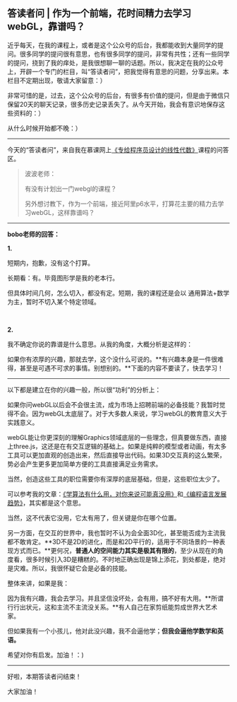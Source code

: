 ## 答读者问 | 作为一个前端，花时间精力去学习webGL，靠谱吗？

近乎每天，在我的课程上，或者是这个公众号的后台，我都能收到大量同学的提问。很多同学的提问很有意思，也有很多同学的提问，非常有共性；还有一些同学的提问，挠到了我的痒处，是我很想聊一聊的话题。所以，我决定在我的公众号上，开辟一个专门的栏目，叫“答读者问”，把我觉得有意思的问题，分享出来。本栏目不定期出现，敬请大家留意：）

非常可惜的是，过去，这个公众号的后台，有很多有价值的提问，但是由于微信只保留20天的聊天记录，很多历史记录丢失了。从今天开始，我会有意识地保存这些资料的：）

从什么时候开始都不晚：）

---

今天的“答读者问”，来自我在慕课网上[《专给程序员设计的线性代数》](https://coding.imooc.com/class/260.html)课程的问答区。

> 波波老师：
> 
> 有没有计划出一门webgl的课程？
>
> 另外想讨教下，作为一个前端，接近阿里p6水平，打算花主要的精力去学习webGL，这样靠谱吗？

---

**bobo老师的回答：**

**1.**

短期内，抱歉，没有这个打算。

长期看：有。毕竟图形学是我的老本行。

但具体时间几何，怎么切入，都没有定。短期，我的课程还是会以 通用算法+数学 为主，暂时不切入某个特定领域。

<br/>

**2.**

我不确定你说的靠谱是什么意思。从我的角度，大概分析是这样的：

如果你有浓厚的兴趣，那就去学，这个没什么可说的。**有兴趣本身是一件很难得，甚至是可遇不可求的事情。别想别的。**下面的内容不要读了，快去学习！

---

以下都是建立在你的兴趣一般，所以很“功利”的分析上：

如果你问webGL以后会不会很主流，成为市场上招聘前端的必备技能？我暂时觉得不会。因为webGL太底层了。对于大多数人来说，学习webGL的教育意义大于实践意义。

webGL能让你更深刻的理解Graphics领域底层的一些理念，但真要做东西，直接上three.js，这还是在有交互逻辑的基础上。如果是纯粹的模型或者动画，有太多工具可以更加直观的创造出来，然后直接导出代码。如果3D交互真的这么繁荣，势必会产生更多更加简单方便的工具直接满足业务需求。

当然，创造这些工具的职位需要你有深厚的底层基础，但是，这些职位太少了。

可以参考我的文章：[《学算法有什么用，对你来说可能真没用》](../2019-03-18/)和[《编程语言发展趋势》](../2019-03-25/)，其实都是这个意思。

当然，这不代表它没用，它太有用了，但关键是你在哪个位置。

另一方面，在交互的世界中，我也暂时不认为会全面3D化，甚至能否成为主流我都不敢肯定。**3D不是2D的进化，而是和2D平行的，适用于不同场景的一种表现方式而已。**更何况，**普通人的空间能力其实是极其有限的**，至少从现在的角度看，很多时候引入3D是糟糕的。不时地正确出现是锦上添花，到处都是，绝对是灾难。所以，我很怀疑它会是必备的技能。

整体来讲，如果是我：

因为我有兴趣，我会去学习。并且坚信没坏处，会有用，搞不好有大用。**所谓行行出状元，这和主流不主流没关系。**有人自己在家剪纸能剪成世界大艺术家。

但如果我有一个小孩儿，他对此没兴趣，我不会逼他学；**但我会逼他学数学和英语。**

希望对你有启发。加油！：)

---

好啦，本期答读者问结束！

大家加油！